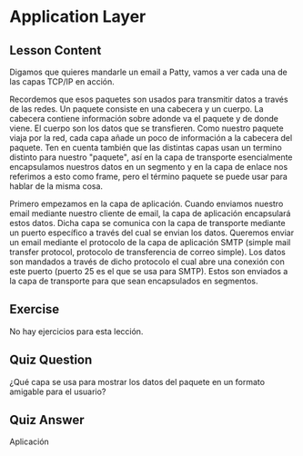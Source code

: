 # Application Layer

## Lesson Content

Digamos que quieres mandarle un email a Patty, vamos a ver cada una de las capas TCP/IP en acción.

Recordemos que esos paquetes son usados para transmitir datos a través de las redes. Un paquete consiste en una cabecera y un cuerpo. La cabecera contiene información sobre adonde va el paquete y de donde viene. El cuerpo son los datos que se transfieren. Como nuestro paquete viaja por la red, cada capa añade un poco de información a la cabecera del paquete. Ten en cuenta también que las distintas capas usan un termino distinto para nuestro "paquete", así en la capa de transporte esencialmente encapsulamos nuestros datos en un segmento y en la capa de enlace nos referimos a esto como frame, pero el término paquete se puede usar para hablar de la misma cosa.

Primero empezamos en la capa de aplicación. Cuando enviamos nuestro email mediante nuestro cliente de email, la capa de aplicación encapsulará estos datos. Dicha capa se comunica con la capa de transporte mediante un puerto específico a través del cual se envian los datos. Queremos enviar un email mediante el protocolo de la capa de aplicación SMTP (simple mail transfer protocol, protocolo de transferencia de correo simple). Los datos son mandados a través de dicho protocolo el cual abre una conexión con este puerto (puerto 25 es el que se usa para SMTP). Estos son enviados a la capa de transporte para que sean encapsulados en segmentos.

## Exercise

No hay ejercicios para esta lección.

## Quiz Question

¿Qué capa se usa para mostrar los datos del paquete en un formato amigable para el usuario?

## Quiz Answer

Aplicación
